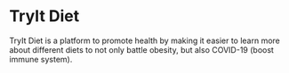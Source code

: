 # TryIt Diet

TryIt Diet is a platform to promote health by making it easier to learn more about different diets to not only battle obesity, but also COVID-19 (boost immune system).